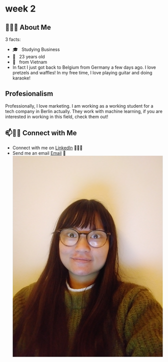 # week 2

## 👨🏻‍💻 About Me

3 facts:

- 🎓 &nbsp; Studying Business
- 🌱 &nbsp; 23 years old
- 🚀 &nbsp; from Vietnam
- In fact I just got back to Belgium from Germany a few days ago. I love pretzels and waffles! In my free time, I love playing guitar and doing karaoke!

## Profesionalism

Professionally, I love marketing. I am working as a working student for a tech company in Berlin actually. They work with machine learning, if you are interested in working in this field, check them out!

## 📫🤝🏻 Connect with Me

- Connect with me on [LinkedIn](https://www.linkedin.com/in/thanhhadoan/) 👨🏻‍💻
- Send me an email [Email](mailto:ha.doan149@gmail.com) 💌
![A picture of me](assets/hadoanpic.jpg)